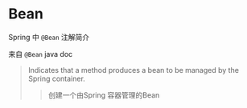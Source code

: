 # Bean

Spring 中 `@Bean` 注解简介

来自 `@Bean` java doc

> Indicates that a method produces a bean to be managed by the Spring container.
>
>> 创建一个由Spring 容器管理的Bean
